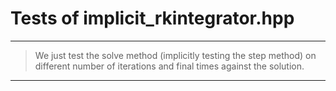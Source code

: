 # Tests of implicit_rkintegrator.hpp

***
> We just test the solve method (implicitly testing the step method) on different number of iterations and final times against the solution.
***
